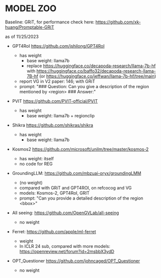 # MODEL ZOO

Baseline: GRiT, for performance check here: https://github.com/xk-huang/Promptable-GRiT

as of 11/25/2023
- GPT4RoI https://github.com/jshilong/GPT4RoI
    - has weight
        - base weight: llama7b
        - replace https://huggingface.co/decapoda-research/llama-7b-hf with https://huggingface.co/baffo32/decapoda-research-llama-7B-hf (or https://huggingface.co/jeffwan/llama-7b-hf/tree/main)
    - report VG in V2 paper: 146; with GRiT
    - prompt: "### Question: Can you give a description of the region mentioned by \<region\> ### Answer:"
- PVIT https://github.com/PVIT-official/PVIT
    - has weight
        - base weight: llama7b + regionclip
- Shikra https://github.com/shikras/shikra
    - has weight
        - base weight: llama7b

- Kosmos2 https://github.com/microsoft/unilm/tree/master/kosmos-2
    - has weight: itself
    - no code for REG
- GroundingLLM: https://github.com/mbzuai-oryx/groundingLMM 
    - (no weight)
    - compared with GRiT and GPT4ROI, on  refcocog and VG
    - models: Kosmos-2, GPT4RoI, GRIT
    - prompt: "Can you provide a detailed description of the region \<bbox\>"
- All seeing: https://github.com/OpenGVLab/all-seeing
    - no weight
- Ferret: https://github.com/apple/ml-ferret
    - weight
    - In ICLR 24 sub, compared with more models: https://openreview.net/forum?id=2msbbX3ydD
- OPT_Questioner https://github.com/johncaged/OPT_Questioner
    - no weight